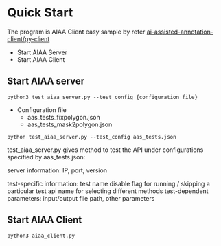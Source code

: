 # Quick Start

The program is AIAA Client easy sample by refer [ai-assisted-annotation-client/py-client](https://github.com/NVIDIA/ai-assisted-annotation-client/tree/master/py-client)

- Start AIAA Server
- Start AIAA Client

## Start AIAA server

`python3 test_aiaa_server.py --test_config {configuration file}`

- Configuration file
  - aas_tests_fixpolygon.json
  - aas_tests_mask2polygon.json 

```
python test_aiaa_server.py --test_config aas_tests.json
```

test_aiaa_server.py gives method to test the API under configurations specified by aas_tests.json:

server information: IP, port, version

test-specific information: test name disable flag for running / skipping a particular test api name for selecting different methods test-dependent parameters: input/output file path, other parameters


## Start AIAA Client

```
python3 aiaa_client.py
```
